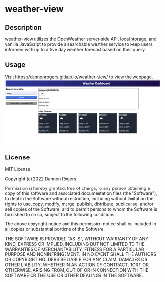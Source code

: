 # weather-view

## Description
weather-view utilizes the OpenWeather server-side API, local storage, and vanilla JavaScript to provide a searchable weather service to keep users informed with up to a five day weather forecast based on their query. 

## Usage
Visit <a href=https://dannonrogers.github.io/weather-view/>https://dannonrogers.github.io/weather-view/</a> to view the webpage. 
![alt text](./Assets/images/weather-view.png)

## License
MIT License

Copyright (c) 2022 Dannon Rogers

Permission is hereby granted, free of charge, to any person obtaining a copy
of this software and associated documentation files (the "Software"), to deal
in the Software without restriction, including without limitation the rights
to use, copy, modify, merge, publish, distribute, sublicense, and/or sell
copies of the Software, and to permit persons to whom the Software is
furnished to do so, subject to the following conditions:

The above copyright notice and this permission notice shall be included in all
copies or substantial portions of the Software.

THE SOFTWARE IS PROVIDED "AS IS", WITHOUT WARRANTY OF ANY KIND, EXPRESS OR
IMPLIED, INCLUDING BUT NOT LIMITED TO THE WARRANTIES OF MERCHANTABILITY,
FITNESS FOR A PARTICULAR PURPOSE AND NONINFRINGEMENT. IN NO EVENT SHALL THE
AUTHORS OR COPYRIGHT HOLDERS BE LIABLE FOR ANY CLAIM, DAMAGES OR OTHER
LIABILITY, WHETHER IN AN ACTION OF CONTRACT, TORT OR OTHERWISE, ARISING FROM,
OUT OF OR IN CONNECTION WITH THE SOFTWARE OR THE USE OR OTHER DEALINGS IN THE
SOFTWARE.
